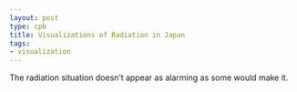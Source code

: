 ```yaml
---
layout: post
type: cpb
title: Visualizations of Radiation in Japan
tags:
- visualization
---
```

The radiation situation doesn’t appear as alarming as some would make it.
